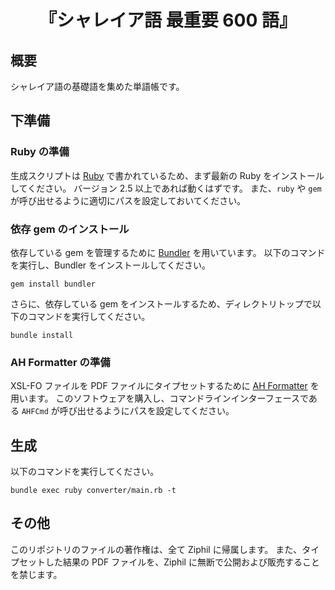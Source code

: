 <div align="center">
<h1>『シャレイア語 最重要 600 語』</h1>
</div>


## 概要
シャレイア語の基礎語を集めた単語帳です。

## 下準備

### Ruby の準備
生成スクリプトは [Ruby](https://www.ruby-lang.org/ja/) で書かれているため、まず最新の Ruby をインストールしてください。
バージョン 2.5 以上であれば動くはずです。
また、`ruby` や `gem` が呼び出せるように適切にパスを設定しておいてください。

### 依存 gem のインストール
依存している gem を管理するために [Bundler](https://bundler.io/) を用いています。
以下のコマンドを実行し、Bundler をインストールしてください。
```
gem install bundler
```

さらに、依存している gem をインストールするため、ディレクトリトップで以下のコマンドを実行してください。
```
bundle install
```

### AH Formatter の準備
XSL-FO ファイルを PDF ファイルにタイプセットするために [AH Formatter](https://www.antenna.co.jp/AHF/) を用います。
このソフトウェアを購入し、コマンドラインインターフェースである `AHFCmd` が呼び出せるようにパスを設定してください。

## 生成
以下のコマンドを実行してください。
```
bundle exec ruby converter/main.rb -t
```

## その他
このリポジトリのファイルの著作権は、全て Ziphil に帰属します。
また、タイプセットした結果の PDF ファイルを、Ziphil に無断で公開および販売することを禁じます。